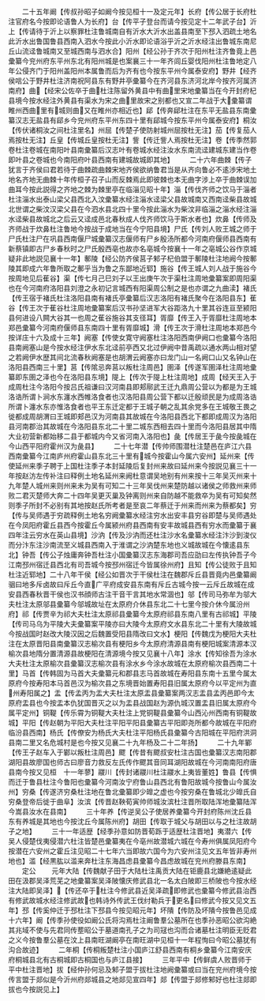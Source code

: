 <!-- { "loadSidebar": true } -->
　　二十五年阚【传叔孙昭子如阚今按见桓十一及定元年】长府【传公居于长府杜注官府名今按即论语鲁人为长府】台【传平子登台而请今按见定十二年武子台】沂上【传请待于沂上以察罪杜注鲁城南自有沂水大沂水出盖县南至下邳入泗疏土地名此沂水出鲁国鲁县西南入泗水今按此小沂水即论语浴乎沂之沂水经注出鲁城东南尼丘山流迳鲁城南又至城西南与泗水合】阳州【经公孙于齐次于阳州杜注齐鲁竟上邑彚纂今兖州府东平州东北有阳州城是也案襄三十一年齐闾丘婴伐阳州杜注鲁地定八年公侵齐门于阳州盖阳州本属鲁而后为齐有也今按东平州今属泰安府】野井【经齐侯唁公于野井杜注济南祝阿县东有野井亭彚纂今在齐河县东济河北岸今按齐河属济南府】曲【经宋公佐卒于曲杜注陈留外黄县中有曲里宋地彚纂当在今开封府杞县境今按水经注外黄县有渠水为宋之曲里故宋之别都也又宣二年战于大彚纂谓睢州西曲里有城则曲又在睢州亦相近也】郈【传奔郈杜注在东平无盐县东南彚纂汉志无盐县有郈乡今兖州府东平州东四十里有郈城今按东平州今属泰安府】桐汝【传伏诸桐汝之间杜注里名】州屈【传楚子使防射城州屈按杜无注】茄【传复茄人焉按杜无注】丘皇【传城丘皇按杜无注】訾【传迁訾人焉按杜无注】卷【传季然郭卷杜注卷城在南阳叶县南彚纂后汉志叶有卷城水经注汝水东南流迳建城东建当作卷即叶县之卷城也今南阳府叶县西南有建城故城即其地】
　　二十六年曲棘【传子犹言于齐侯曰君若待于曲棘疏曲棘宋地齐侯欲纳鲁君当是从齐向鲁必不逺渉宋地土地名齐地无曲棘十年传桓子召子山而反棘焉此即彼棘也本无曲字涉上卒于曲棘误加曲耳今按此説得之齐地之棘为棘里亭在临淄见昭十年】淄【传伐齐师之饮马于淄者杜注淄水出泰山梁父县西北入汶彚纂水经注淄水迳梁父县故城南又西南迳柴县故城北世谓之柴汶汉梁父县在今泗水县北四十里今按此淄水为柴汶非临淄之淄水经注淄水迳柴县故城北之后云又迳成邑北春秋成人伐齐师饮马于斯水者也】炊鼻【传师及齐师战于炊鼻杜注鲁地今按战于成地当在今宁阳县境】尸氏【传刘人败王城之师于尸氏杜注尸在巩县西南偃尸城彚纂汉志偃师有尸乡殷汤所都今河南府偃师县西南有新蔡镇即古尸乡春秋时之尸氏殷西亳也故亦名亳城今按襄十一年之亳城公谷作京城疑非此地説见襄十一年】鄟陵【经公防齐侯莒子邾子杞伯盟于鄟陵杜注地阙今按鄟陵其即成六年鲁所取之鄟乎当为鲁之东鄙地近郓】施谷【传王城人刘人战于施谷今按周地见后萑谷】渠【传七月己巳刘子以王出庚午次于渠杜注周地彚纂案即周阳渠也在今河南府洛阳县刘澄之永初记言城西有阳渠周公制之是也亦谓之九曲渎】褚氏【传王宿于褚氏杜注洛阳县南有褚氏亭彚纂后汉志洛阳有褚氏聚今在洛阳县东】萑谷【传王次于萑谷杜注周地彚纂案后汉书孙坚进军大谷距洛九十里其谷连亘至颍阳县何进设八闗大谷其一也周之萑谷施谷其支径耳】胥靡【传王入于胥靡杜注周地本郑邑彚纂今河南府偃师县东南四十里有胥靡城】滑【传王次于滑杜注周地本郑邑今按详庄十六及成十三年】阙塞【传使女寛守阙塞杜注洛阳西南伊阙口也彚纂今洛阳县南阙塞山是今按水经注伊水东北迳前亭西又北过伊阙中昔禹疏以通水两山相对望之若阙伊水歴其间北流春秋阙塞是也胡渭云阙塞亦曰龙门山一名阙口山又名钟山在洛阳县西南三十里】莒【传隂忌奔莒以叛杜注周邑】圉泽【传遂军圉泽杜注周地彚纂即东圉之泽也今在洛阳县东境】隄上【传次于隄上杜注周地】成周【经天王入于成周杜注今洛阳今按吕氏祖谦曰汉河南县即郏鄏武王迁九鼎周公营以为都是为王城洛诰所谓卜涧水东瀍水西帷洛食者也汉洛阳县周公营下都以迁殷顽民是为成周洛诰所谓卜瀍水东亦惟洛食者也平王东迁定都于王城子朝之乱其余党多在王城敬王畏之徙都成周胡渭曰王城即郏邑汉为河南县其故城在今洛阳县西北下都即成周汉为洛阳县河南郡治其故城在今洛阳县东北二十里二城东西相去四十里而今洛阳县居其中隋大业初营新都始移二县于都城内今又省河南入洛阳也】彘【传居王于彘今按彘城在今山西平阳府霍州汉为彘县】
　　二十七年潜【传帅师围潜杜注楚邑在庐江六县西南彚纂今江南庐州府霍山县东北三十里有城今按霍山今属六安州】延州来【传使延州来季子聘于上国杜注季子本封延陵后复封州来故曰延州来今按説见襄三十一年按赵汸左传补注曰释例土地名延州来阙杜意谓吴地别有州来按十三年吴灭州来十九年楚人城州来则州来未为吴有可知二十三年吴伐州来楚防越以诸侯之师救州来师败二君灭楚师大奔二十四年吴更灭巢及钟离则州来自防越不能救卒为吴有可知矣然则季子所封不必别有其地按赵氏所考者是至哀二年蔡迁于州来而州来为蔡都矣】穷【传与吴师遇于穷疏释例土地名穷阙彚纂水经注穷水出安丰县穷谷即楚与吴师遇处在今凤阳府霍丘县西今按霍丘今属颍州府县西南有安丰故城县西有穷水而彚纂于襄四年注云穷水在英山县境】沙汭【传及沙汭而还杜注沙水名彚纂水经注汴沙到浚仪而分汴东注沙南流至义城县西南入于淮谓之沙汭楚东地也义城故城在今懐逺县东北】钟吾【传公子烛庸奔钟吾杜注小国彚纂汉志东海郡司吾应劭曰左传执钟吾子今江南邳州宿迁县西北有司吾城今按邳州宿迁今皆属徐州府】且知【传公徒败于且知杜注近郓地】二十八年干侯【经公如晋次于干侯杜注在魏郡斥丘县晋竟内邑彚纂阚骃曰地多斥卤故曰斥丘今直广平府成安县东南有斥丘古城今按一云斥丘故城在成安县西春秋晋干侯也汉书顔师古注干音干言其地水常涸也】邬【传司马弥牟为邬大夫杜注太原邬县彚纂今邬城故址在太原府介休县东北二十七里今按介休今属汾州府】祁【传贾辛为祁大夫杜注太原祁县彚纂今太原府祁县东南八里有古祁城】平陵【传司马乌为平陵大夫彚纂案平陵亦曰大陵今太原府文水县东北二十里有大陵故城今按战国时赵改大陵汉因之后魏置受阳县隋改曰文水】梗阳【传魏戊为梗阳大夫杜注在太原晋阳县南彚纂汉志榆次县有梗阳乡今太原府清源县南有梗阳城案清源本汉榆次县地隋分置清源县故梗阳在清源境今按又见襄十八年】涂水【传知徐吾为涂水大夫杜注太原榆次县彚纂汉志榆次县有涂水乡今涂水故城在太原府榆次县西南二十里】马首【传韩固为马首大夫彚纂元和郡县志马首故城在寿阳县东南十五里今属太原府今按寿阳本马首邑汉为榆次县之东境晋始置寿阳县旧属太原府今以平定州为直州寿阳属之】盂【传孟丙为盂大夫杜注太原盂县彚纂案两汉志盂县孟丙邑即今太原府盂县也今按盂本仇犹国晋灭之以为盂县战国赵为源仇城汉置盂县旧属太原府今属平定州】铜鞮【传乐霄为铜鞮大夫杜注上党铜鞮县彚纂今山西沁州西南有铜鞮故城】平阳【传赵朝为平阳大夫杜注平阳平阳县彚纂古平阳即尧所都今故城在平阳府临汾县西南】杨氏【传僚安为杨氏大夫杜注平阳杨氏县彚纂今古阳城在平阳府洪洞县南二里又名危城村是也今按又见襄二十九年杨及二十二年扬】
　　二十九年鄻【传王子赵车入于鄻以叛杜注周邑】飂【传昔有飂叔安杜注古国也彚纂汉志南阳郡湖阳县故廖国也师古曰廖音力救反左氏传作飂其音同耳湖阳故城在今河南南阳府唐县南今按又见桓　十一年蓼】鬷川【传封诸鬷川杜注鬷水上夷皆董姓】鲁县【传惧而迁于鲁县杜注今鲁阳也彚纂今河南汝宁府鲁山县西北有鲁阳故城今按鲁山今属汝州】穷桑【传遂济穷桑杜注地在鲁北彚纂即少皥之虚也今按穷桑在鲁城北少皥氏自穷桑登帝后徙于曲阜】汝滨【传晋赵鞅荀寅帅师城汝滨杜注晋所取陆浑地彚纂陆浑今嵩县汝水在县南】
　　三十年养【传逆吴公子使居养彚纂今开封府陈州沈丘县东有养城是其地也今按沈丘今属陈州府】胡田【传取于城父与胡田以与之杜注故胡子之地】
　　三十一年适歴【经季孙意如防晋荀跞于适歴杜注晋地】夷潜六【传吴人侵楚伐夷侵潜六杜注皆楚邑彚纂夷在今亳州故潜城六城在今寿州俱属凤阳府今按潜在六安州之霍丘注见昭二十七年六当即故六国今为六安州注见文五年皆非寿州地也】滥【经黒肱以滥来奔杜注东海昌虑县彚纂今昌虑故城在兖州府滕县东南】
　　定公
　　元年大陆【传魏献子田于大陆杜注禹贡大陆在钜鹿县北嫌絶逺疑此田在汲郡吴泽荒芜之地彚纂案吴泽陂懐庆修武县北一名太白陂即三桥陂也今按水经注大陆即吴泽】【传还卒于杜注今修武县近吴泽疏即修武也彚纂今修武县治西有修武故城水经注修武故也韩诗外传武王伐纣勒兵于更名曰修武今按又见文五年】邳【传奚仲迁于邳杜注下邳县今按见昭元年】坏隤【传防及坏隤今按鲁邑见成十六年】阚【传季孙使役如阚公氏将沟焉杜注阚鲁羣公墓所在也季孙恶昭公欲沟絶其兆域不使与先君同传塟昭公于墓道南孔子之为司冦也沟而合诸墓杜注明臣无贬君之义今按鲁羣公墓在汶上县南旺湖阚亭在南旺湖中见桓十一年程恂曰今昭公墓犹有沟合故迹】
　　二年桐【传桐叛楚杜注小国庐江舒县西南有桐乡彚纂今江南安庆府桐城县北有古桐城即古桐国也与庐江县接】
　　三年平中【传鲜虞人败晋师于平中杜注晋地】拔【经仲孙何忌及邾子盟于拔杜注地阙彚纂或曰当在兖州府境今按传言盟于郯似是今沂州府郯城县之地郯见宣四年】郯【传盟于郯修邾好也杜注郯即拔也今按説见上】
